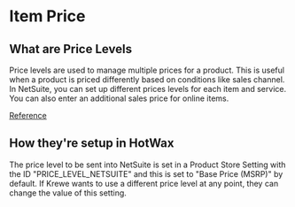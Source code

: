 # Item Price

## What are Price Levels
Price levels are used to manage multiple prices for a product. This is useful when a product is priced differently based on conditions like sales channel. In NetSuite, you can set up different prices levels for each item and service. You can also enter an additional sales price for online items.

[Reference][priceLevels]

## How they're setup in HotWax
The price level to be sent into NetSuite is set in a Product Store Setting with the ID "PRICE_LEVEL_NETSUITE" and this is set to "Base Price (MSRP)" by default. If Krewe wants to use a different price level at any point, they can change the value of this setting.

<!-- page links -->
[priceLevels]:(https://docs.oracle.com/en/cloud/saas/netsuite/ns-online-help/section_N2181607.html#Using-Multiple-Pricing)